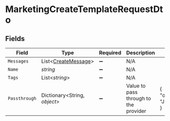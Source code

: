 # MarketingCreateTemplateRequestDto


## Fields

| Field                                                           | Type                                                            | Required                                                        | Description                                                     | Example                                                         |
| --------------------------------------------------------------- | --------------------------------------------------------------- | --------------------------------------------------------------- | --------------------------------------------------------------- | --------------------------------------------------------------- |
| `Messages`                                                      | List<[CreateMessage](../../Models/Components/CreateMessage.md)> | :heavy_minus_sign:                                              | N/A                                                             |                                                                 |
| `Name`                                                          | *string*                                                        | :heavy_minus_sign:                                              | N/A                                                             |                                                                 |
| `Tags`                                                          | List<*string*>                                                  | :heavy_minus_sign:                                              | N/A                                                             |                                                                 |
| `Passthrough`                                                   | Dictionary<String, *object*>                                    | :heavy_minus_sign:                                              | Value to pass through to the provider                           | {<br/>"other_known_names": "John Doe"<br/>}                     |